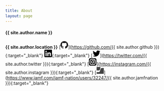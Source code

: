 ```yaml
---
title: About
layout: page
---
```


#### {{ site.author.name }}
**{{ site.author.location }}**
[![GitHub](/assets/images/GitHub-Mark-24px.png)](https://github.com/{{ site.author.github }}){:target="_blank"}
[![LinkedIn](/assets/images/In-Black-24px.png)](https://www.linkedin.com/in/geoff-repoli-b311a595){:target="_blank"}
[![Twitter](/assets/images/Twitter_Social_Icon_Blue.png)](https://twitter.com/{{ site.author.twitter }}){:target="_blank"}
[![Instagram](/assets/images/Instagram-24px.png)](https://instagram.com/{{ site.author.instagram }}){:target="_blank"}
[![Jamf Nation](/assets/images/jamf-24px.png)](https://www.jamf.com/jamf-nation/users/32247/{{ site.author.jamfnation }}){:target="_blank"}
